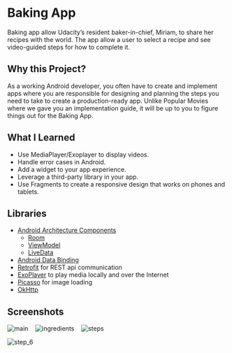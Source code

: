 # Baking App
Baking app allow Udacity’s resident baker-in-chief, Miriam, to share her recipes with the world. The app allow a user to select a recipe and see video-guided steps for how to complete it.

## Why this Project?
As a working Android developer, you often have to create and implement apps where you are 
responsible for designing and planning the steps you need to take to create a production-ready app.
Unlike Popular Movies where we gave you an implementation guide, it will be up to you to figure things 
out for the Baking App.

## What I Learned

* Use MediaPlayer/Exoplayer to display videos.
* Handle error cases in Android.
* Add a widget to your app experience.
* Leverage a third-party library in your app.
* Use Fragments to create a responsive design that works on phones and tablets.

## Libraries
- [Android Architecture Components](https://developer.android.com/topic/libraries/architecture/) 
    * [Room](https://developer.android.com/topic/libraries/architecture/room)
    * [ViewModel](https://developer.android.com/topic/libraries/architecture/viewmodel)
    * [LiveData](https://developer.android.com/topic/libraries/architecture/livedata)
- [Android Data Binding](https://developer.android.com/topic/libraries/data-binding/)
- [Retrofit](http://square.github.io/retrofit/) for REST api communication
- [ExoPlayer](https://github.com/google/ExoPlayer) to play media locally and over the Internet
- [Picasso](http://square.github.io/picasso/) for image loading
- [OkHttp](http://square.github.io/okhttp/)

## Screenshots
![main](Screenshots/img1.jpeg)&nbsp;&nbsp;&nbsp;
![ingredients](Screenshots/img2.jpeg)&nbsp;&nbsp;&nbsp;
![steps](Screenshots/img3.jpeg)

![step_6](Screenshots/img4.jpeg)&nbsp;&nbsp;&nbsp;
